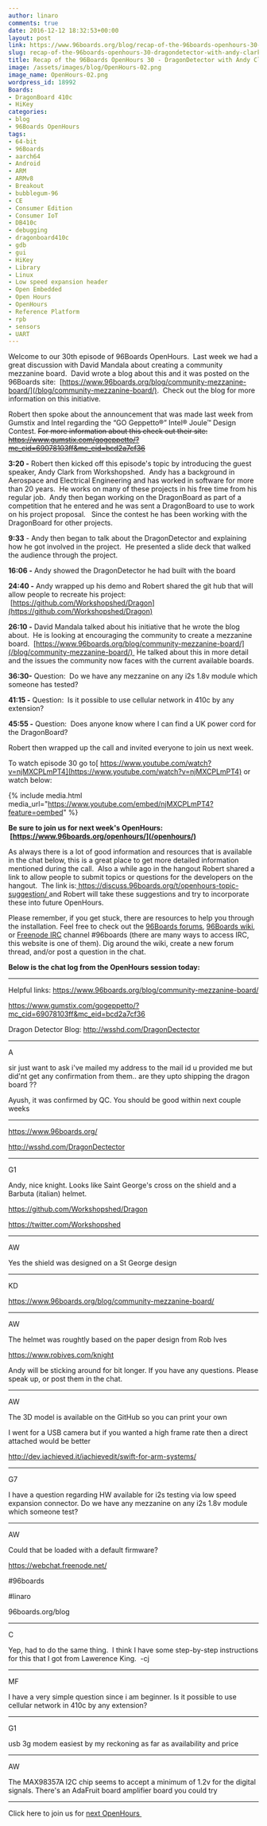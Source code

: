 ```yaml
---
author: linaro
comments: true
date: 2016-12-12 18:32:53+00:00
layout: post
link: https://www.96boards.org/blog/recap-of-the-96boards-openhours-30-dragondetector-with-andy-clark-from-workshopshed/
slug: recap-of-the-96boards-openhours-30-dragondetector-with-andy-clark-from-workshopshed
title: Recap of the 96Boards OpenHours 30 - DragonDetector with Andy Clark from Workshopshed
image: /assets/images/blog/OpenHours-02.png
image_name: OpenHours-02.png
wordpress_id: 18992
Boards:
- DragonBoard 410c
- HiKey
categories:
- blog
- 96Boards OpenHours
tags:
- 64-bit
- 96Boards
- aarch64
- Android
- ARM
- ARMv8
- Breakout
- bubblegum-96
- CE
- Consumer Edition
- Consumer IoT
- DB410c
- debugging
- dragonboard410c
- gdb
- gui
- HiKey
- Library
- Linux
- Low speed expansion header
- Open Embedded
- Open Hours
- OpenHours
- Reference Platform
- rpb
- sensors
- UART
---
```


Welcome to our 30th episode of 96Boards OpenHours.  Last week we had a great discussion with David Mandala about creating a community mezzanine board.  David wrote a blog about this and it was posted on the 96Boards site:  [https://www.96boards.org/blog/community-mezzanine-board/](/blog/community-mezzanine-board/).  Check out the blog for more information on this initiative.

Robert then spoke about the announcement that was made last week from Gumstix and Intel regarding the “GO Geppetto®” Intel® Joule™ Design Contest. ~~For more information about this check out their site: https://www.gumstix.com/gogeppetto/?mc_cid=69078103ff&mc_eid=bcd2a7cf36~~

**3:20 -** Robert then kicked off this episode's topic by introducing the guest speaker, Andy Clark from Workshopshed.  Andy has a background in Aerospace and Electrical Engineering and has worked in software for more than 20 years.  He works on many of these projects in his free time from his regular job.  Andy then began working on the DragonBoard as part of a competition that he entered and he was sent a DragonBoard to use to work on his project proposal.   Since the contest he has been working with the DragonBoard for other projects.

**9:33** - Andy then began to talk about the DragonDetector and explaining how he got involved in the project.  He presented a slide deck that walked the audience through the project.

**16:06 -** Andy showed the DragonDetector he had built with the board

**24:40 -** Andy wrapped up his demo and Robert shared the git hub that will allow people to recreate his project:  [https://github.com/Workshopshed/Dragon](https://github.com/Workshopshed/Dragon)

**26:10 -** David Mandala talked about his initiative that he wrote the blog about.  He is looking at encouraging the community to create a mezzanine board.  [https://www.96boards.org/blog/community-mezzanine-board/](/blog/community-mezzanine-board/)  He talked about this in more detail and the issues the community now faces with the current available boards.

**36:30-** Question:  Do we have any mezzanine on any i2s 1.8v module which someone has tested?

**41:15 -** Question:  Is it possible to use cellular network in 410c by any extension?

**45:55 -** Question:  Does anyone know where I can find a UK power cord for the DragonBoard?

Robert then wrapped up the call and invited everyone to join us next week.

To watch episode 30 go to[ https://www.youtube.com/watch?v=njMXCPLmPT4](https://www.youtube.com/watch?v=njMXCPLmPT4) or watch below:

{% include media.html media_url="https://www.youtube.com/embed/njMXCPLmPT4?feature=oembed" %}

**Be sure to join us for next week's OpenHours:  [https://www.96boards.org/openhours/](/openhours/)**

As always there is a lot of good information and resources that is available in the chat below, this is a great place to get more detailed information mentioned during the call.  Also a while ago in the hangout Robert shared a link to allow people to submit topics or questions for the developers on the hangout.  The link is:[ https://discuss.96boards.org/t/openhours-topic-suggestion/ ](https://discuss.96boards.org/t/openhours-topic-suggestion/)and Robert will take these suggestions and try to incorporate these into future OpenHours.

Please remember, if you get stuck, there are resources to help you through the installation. Feel free to check out the [96Boards forums](https://discuss.96boards.org/), [96Boards wiki](https://github.com/96boards/documentation/wiki), or [Freenode IRC](http://webchat.freenode.net/?channels=%2396boards) channel #96boards (there are many ways to access IRC, this website is one of them). Dig around the wiki, create a new forum thread, and/or post a question in the chat.

**Below is the chat log from the OpenHours session today:**






















































* * *



Helpful links:
https://www.96boards.org/blog/community-mezzanine-board/




















https://www.gumstix.com/gogeppetto/?mc_cid=69078103ff&mc_eid=bcd2a7cf36





















Dragon Detector Blog: http://wsshd.com/DragonDectector






* * *


























A












sir just want to ask i've mailed my address to the mail id u provided me but did'nt get any confirmation from them.. are they upto shipping the dragon board ??






















Ayush, it was confirmed by QC. You should be good within next couple weeks






* * *

























https://www.96boards.org/






















http://wsshd.com/DragonDectector






* * *























G1












Andy, nice knight. Looks like Saint George's cross on the shield and a Barbuta (italian) helmet.






















https://github.com/Workshopshed/Dragon






















https://twitter.com/Workshopshed






* * *


























AW












Yes the shield was designed on a St George design






* * *


























KD












https://www.96boards.org/blog/community-mezzanine-board/





















* * *











AW












The helmet was roughtly based on the paper design from Rob Ives






















https://www.robives.com/knight






















Andy will be sticking around for bit longer. If you have any questions. Please speak up, or post them in the chat.





















* * *











AW












The 3D model is available on the GitHub so you can print your own






















I went for a USB camera but if you wanted a high frame rate then a direct attached would be better






















http://dev.iachieved.it/iachievedit/swift-for-arm-systems/





















* * *











G7












I have a question regarding HW available for i2s testing via low speed expansion connector. Do we have any mezzanine on any i2s 1.8v module which someone test?





















* * *











AW












Could that be loaded with a default firmware?






















https://webchat.freenode.net/






















#96boards






















#linaro






















96boards.org/blog





















* * *











C












Yep, had to do the same thing.  I think I have some step-by-step instructions for this that I got from Lawerence King.  -cj





















* * *











MF












I have a very simple question since i am beginner. Is it possible to use cellular network in 410c by any extension?





















* * *











G1












usb 3g modem easiest by my reckoning as far as availability and price





















* * *











AW












The MAX98357A I2C chip seems to accept a minimum of 1.2v for the digital signals. There's an AdaFruit board amplifier board you could try




























































* * *



Click here to join us for [next OpenHours ](/openhours/)
